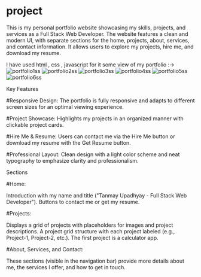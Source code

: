 # project 

This is my personal portfolio website showcasing my skills, projects, and services as a Full Stack Web Developer. The website features a clean and modern UI, with separate sections for the home, projects, about, services, and contact information. It allows users to explore my projects, hire me, and download my resume. 

I have used html , css , javascript for it 
some view of my portfolio :->
![portfolio1ss](https://github.com/user-attachments/assets/8b5b8b69-a0da-4e7d-a7b9-2addcf20e10e)
![portfolio2ss](https://github.com/user-attachments/assets/9f66db87-5c0d-441f-aed4-d5621f8d3a9d)
![portfolio3ss](https://github.com/user-attachments/assets/c6651b8c-bfa9-486a-a545-57cdaf886a1d)
![portfolio4ss](https://github.com/user-attachments/assets/8165c4f1-79ec-4fdd-bc9a-20ec04d17ff1)
![portfolio5ss](https://github.com/user-attachments/assets/fd59d26b-eb3d-42bc-8b12-0763694e2467)
![portfolio6ss](https://github.com/user-attachments/assets/442066bd-f63c-44f7-8b1f-81f50f20266b)

Key Features

#Responsive Design: The portfolio is fully responsive and adapts to different screen sizes for an optimal viewing experience.

#Project Showcase: Highlights my projects in an organized manner with clickable project cards.

#Hire Me & Resume: Users can contact me via the Hire Me button or download my resume with the Get Resume button.

#Professional Layout: Clean design with a light color scheme and neat typography to emphasize clarity and professionalism.

Sections

#Home:

Introduction with my name and title ("Tanmay Upadhyay - Full Stack Web Developer").
Buttons to contact me or get my resume.

#Projects:

Displays a grid of projects with placeholders for images and project descriptions.
A project grid structure with each project labeled (e.g., Project-1, Project-2, etc.). The first project is a calculator app.

#About, Services, and Contact:

These sections (visible in the navigation bar) provide more details about me, the services I offer, and how to get in touch.
